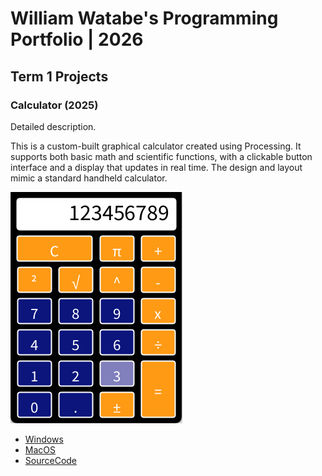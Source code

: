 # William Watabe's Programming Portfolio | 2026

## Term 1 Projects

### Calculator (2025)

Detailed description. 

This is a custom-built graphical calculator created using Processing. It supports both basic math and scientific functions, with a clickable button interface and a display that updates in real time. The design and layout mimic a standard handheld calculator.

![RunningCalculator](https://github.com/9641873/Portfolio/blob/main/images/calc.png?raw=true)

* [Windows](https://github.com/9641873/Portfolio/blob/main/src/Calc/windows-amd64.zip)
* [MacOS](https://github.com/9641873/Portfolio/tree/main/src/Calc/macos-aarch64)
* [SourceCode]()
